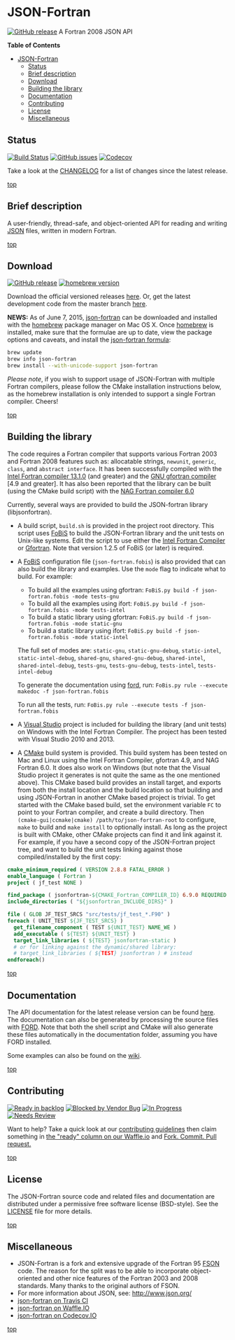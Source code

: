 JSON-Fortran
============

[![GitHub release](https://img.shields.io/github/release/jacobwilliams/json-fortran.svg?style=plastic)](https://github.com/jacobwilliams/json-fortran/releases/latest)
A Fortran 2008 JSON API

<!-- markdown-toc start - Don't edit this section. Run M-x markdown-toc/generate-toc again -->
**Table of Contents**

- [JSON-Fortran](#json-fortran)
    - [Status](#status)
    - [Brief description](#brief-description)
    - [Download](#download)
    - [Building the library](#building-the-library)
    - [Documentation](#documentation)
    - [Contributing](#contributing)
    - [License](#license)
    - [Miscellaneous](#miscellaneous)

<!-- markdown-toc end -->

Status
------
[![Build Status](https://img.shields.io/travis/jacobwilliams/json-fortran/master.svg?style=plastic)](https://travis-ci.org/jacobwilliams/json-fortran)
[![GitHub issues](https://img.shields.io/github/issues/jacobwilliams/json-fortran.png?style=plastic)](https://github.com/jacobwilliams/json-fortran/issues)
[![Codecov](https://codecov.io/gh/jacobwilliams/json-fortran/branch/master/graph/badge.svg)](https://codecov.io/gh/jacobwilliams/json-fortran)

Take a look at the
[CHANGELOG](https://github.com/jacobwilliams/json-fortran/blob/master/CHANGELOG.md#unreleased)
for a list of changes since the latest release.

[top](#json-fortran)

Brief description
---------------

A user-friendly, thread-safe, and object-oriented API for reading and writing [JSON](http://json.org) files, written in modern Fortran.

[top](#json-fortran)

Download
--------------------

[![GitHub release](https://img.shields.io/github/release/jacobwilliams/json-fortran.svg?style=plastic)](https://github.com/jacobwilliams/json-fortran/releases)
[![homebrew version](https://img.shields.io/homebrew/v/json-fortran.svg?style=plastic)](http://braumeister.org/formula/json-fortran)

Download the official versioned releases
[here](https://github.com/jacobwilliams/json-fortran/releases/latest).
Or, get the latest development code from the master branch
[here](https://github.com/jacobwilliams/json-fortran.git).

__NEWS:__ As of June 7, 2015,
[json-fortran](https://github.com/jacobwilliams/json-fortran) can be
downloaded and installed with the [homebrew](http://brew.sh) package
manager on Mac OS X. Once [homebrew](http://brew.sh) is installed,
make sure that the formulae are up to date, view the package options
and caveats, and install the
[json-fortran formula](http://braumeister.org/formula/json-fortran):

```bash
brew update
brew info json-fortran
brew install --with-unicode-support json-fortran
```

_Please note_, if you wish to support usage of JSON-Fortran with
multiple Fortran compilers, please follow the CMake installation
instructions below, as the homebrew installation is only intended to
support a single Fortran compiler. Cheers!

[top](#json-fortran)

Building the library
--------------------

The code requires a Fortran compiler that supports
various Fortran 2003 and Fortran 2008 features such as: allocatable
strings, `newunit`, `generic`, `class`, and `abstract interface`.
It has been successfully compiled with the [Intel Fortran compiler
13.1.0](https://software.intel.com/en-us/articles/non-commercial-software-development) (and greater) and the [GNU gfortran
compiler](http://gcc.gnu.org/wiki/GFortran) [4.9 and greater]. It has also
been reported that the library can be built (using the CMake build
script) with the [NAG Fortran compiler 6.0](http://www.nag.com/nagware/NP/NP_desc.asp)

Currently, several ways are provided to build the JSON-fortran library
(libjsonfortran).

* A build script, `build.sh` is provided in the project root directory. This script uses [FoBiS](https://github.com/szaghi/FoBiS) to build the JSON-Fortran library and the unit tests on Unix-like systems.  Edit the script to use either the [Intel Fortran Compiler](https://software.intel.com/en-us/fortran-compilers) or [Gfortran](https://gcc.gnu.org/wiki/GFortran).  Note that version 1.2.5 of FoBiS (or later) is required.

* A [FoBiS](https://github.com/szaghi/FoBiS) configuration file (`json-fortran.fobis`) is also provided that can also build the library and examples. Use the `mode` flag to indicate what to build. For example:

  * To build all the examples using gfortran: `FoBiS.py build -f json-fortran.fobis -mode tests-gnu`
  * To build all the examples using ifort: `FoBiS.py build -f json-fortran.fobis -mode tests-intel`
  * To build a static library using gfortran: `FoBiS.py build -f json-fortran.fobis -mode static-gnu`
  * To build a static library using ifort: `FoBiS.py build -f json-fortran.fobis -mode static-intel`

  The full set of modes are: `static-gnu`, `static-gnu-debug`, `static-intel`, `static-intel-debug`, `shared-gnu`, `shared-gnu-debug`, `shared-intel`, `shared-intel-debug`, `tests-gnu`, `tests-gnu-debug`, `tests-intel`, `tests-intel-debug`

  To generate the documentation using [ford](https://github.com/cmacmackin/ford), run: ```FoBis.py rule --execute makedoc -f json-fortran.fobis```

  To run all the tests, run: ```FoBis.py rule --execute tests -f json-fortran.fobis```

* A [Visual Studio](https://www.visualstudio.com) project is included for building the library (and unit tests) on Windows with the Intel Fortran Compiler.  The project has been tested with Visual Studio 2010 and 2013.

* A [CMake](http://www.cmake.org) build
system is provided. This build system has been tested on Mac and Linux
using the Intel Fortran Compiler, gfortran 4.9, and NAG Fortran 6.0. It does also work on Windows (but note that the Visual Studio project it generates is not quite the same as the one mentioned above). This CMake based build provides an install target,
and exports from both the install location and the build location so
that building and using JSON-Fortran in another CMake based project is
trivial. To get started with the CMake based build, set the
environment variable `FC` to point to your Fortran compiler, and
create a build directory. Then `(cmake-gui|ccmake|cmake)
/path/to/json-fortran-root` to configure, `make` to build and `make
install` to optionally install. As long as the project is built with
CMake, other CMake projects can find it and link against it. For example,
if you have a second copy of the JSON-Fortran project tree, and want to build the unit tests
linking against those compiled/installed by the first copy:

```CMake
cmake_minimum_required ( VERSION 2.8.8 FATAL_ERROR )
enable_language ( Fortran )
project ( jf_test NONE )

find_package ( jsonfortran-${CMAKE_Fortran_COMPILER_ID} 6.9.0 REQUIRED )
include_directories ( "${jsonfortran_INCLUDE_DIRS}" )

file ( GLOB JF_TEST_SRCS "src/tests/jf_test_*.F90" )
foreach ( UNIT_TEST ${JF_TEST_SRCS} )
  get_filename_component ( TEST ${UNIT_TEST} NAME_WE )
  add_executable ( ${TEST} ${UNIT_TEST} )
  target_link_libraries ( ${TEST} jsonfortran-static )
  # or for linking against the dynamic/shared library:
  # target_link_libraries ( ${TEST} jsonfortran ) # instead
endforeach()
```

[top](#json-fortran)

Documentation
--------------

The API documentation for the latest release version can be found
[here](http://jacobwilliams.github.io/json-fortran/).  The
documentation can also be generated by processing the source files
with [FORD](https://github.com/cmacmackin/ford).  Note that both the
shell script and CMake will also generate these files automatically in the documentation folder, assuming you have FORD installed.

Some examples can also be found on the [wiki](https://github.com/jacobwilliams/json-fortran/wiki/Example-Usage).

[top](#json-fortran)

Contributing
------------

[![Ready in backlog](https://badge.waffle.io/jacobwilliams/json-fortran.png?label=Ready&title=Ready)](https://github.com/jacobwilliams/json-fortran/blob/master/.github/CONTRIBUTING.md)
[![Blocked by Vendor Bug](https://badge.waffle.io/jacobwilliams/json-fortran.png?label=vendor%20bug&title=Blocked%20by%20Vendor%20Bug)](https://waffle.io/jacobwilliams/json-fortran)
[![In Progress](https://badge.waffle.io/jacobwilliams/json-fortran.png?label=In%20Progress&title=In%20Progress)](https://waffle.io/jacobwilliams/json-fortran)
[![Needs Review](https://badge.waffle.io/jacobwilliams/json-fortran.png?label=Needs%20Review&title=Needs%20Review)](https://waffle.io/jacobwilliams/json-fortran)

Want to help?  Take a quick look at our [contributing guidelines](https://github.com/jacobwilliams/json-fortran/blob/master/.github/CONTRIBUTING.md) then claim something in [the "ready" column on our Waffle.io](https://waffle.io/jacobwilliams/json-fortran) and [Fork. Commit. Pull request.](https://help.github.com/articles/fork-a-repo/)

[top](#json-fortran)

License
--------
The JSON-Fortran source code and related files and documentation are distributed under a permissive free software license (BSD-style).  See the [LICENSE](https://raw.githubusercontent.com/jacobwilliams/json-fortran/master/LICENSE) file for more details.

[top](#json-fortran)

Miscellaneous
---------------

* JSON-Fortran is a fork and extensive upgrade of the Fortran 95 [FSON](https://github.com/josephalevin/fson) code. The reason for the split was to be able to incorporate object-oriented and other nice features of the Fortran 2003 and 2008 standards.  Many thanks to the original authors of FSON.
* For more information about JSON, see: <http://www.json.org/>
* [json-fortran on Travis CI](https://travis-ci.org/jacobwilliams/json-fortran)
* [json-fortran on Waffle.IO](https://waffle.io/jacobwilliams/json-fortran)
* [json-fortran on Codecov.IO](https://codecov.io/gh/jacobwilliams/json-fortran)

[top](#json-fortran)
